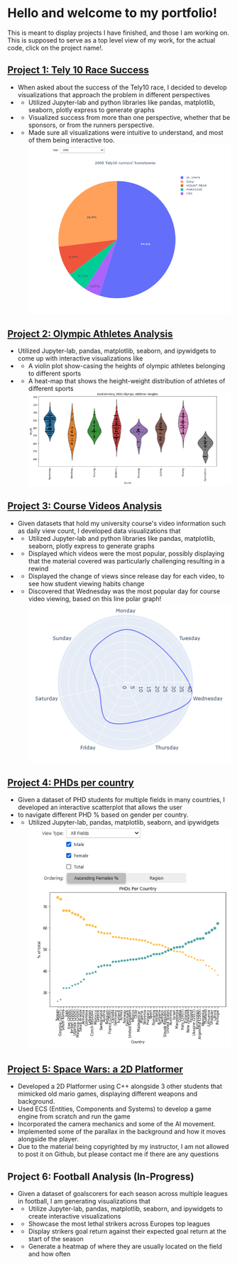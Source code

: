 # Hello and welcome to my portfolio!
 This is meant to display projects I have finished, and those I am working on.
 This is supposed to serve as a top level view of my work, for the actual code, click on the project name!.

 ## [Project 1: Tely 10 Race Success](https://github.com/OmarTAbdelgawad/Tely10-Race-Visualization)
* When asked about the success of the Tely10 race, I decided to develop visualizations that approach the problem in different perspectives
* - Utilized Jupyter-lab and python libraries like pandas, matplotlib, seaborn, plotly express to generate graphs
* - Visualized success from more than one perspective, whether that be sponsors, or from the runners perspective. 
* - Made sure all visualizations were intuitive to understand, and most of them being interactive too.
 ![](https://github.com/OmarTAbdelgawad/Omar-Portfolio/blob/main/tely10pie.PNG)

## [Project 2: Olympic Athletes Analysis](https://github.com/OmarTAbdelgawad/Olympic-Athletes-Analysis)
* Utilized Jupyter-lab, pandas, matplotlib, seaborn, and ipywidgets to come up with interactive visualizations like
* - A violin plot show-casing the heights of olympic athletes belonging to different sports
* - A heat-map that shows the height-weight distribution of athletes of different sports
 ![](https://github.com/OmarTAbdelgawad/Omar-Portfolio/blob/main/athletesViolin.PNG)

## [Project 3: Course Videos Analysis](https://github.com/OmarTAbdelgawad/Course-Video-Analysis)
* Given datasets that hold my university course's video information such as daily view count, I developed data visualizations that
* - Utilized Jupyter-lab and python libraries like pandas, matplotlib, seaborn, plotly express to generate graphs
* - Displayed which videos were the most popular, possibly displaying that the material covered was particularly challenging resulting in a rewind
* - Displayed the change of views since release day for each video, to see how student viewing habits change
* - Discovered that Wednesday was the most popular day for course video viewing, based on this line polar graph!
 ![](https://github.com/OmarTAbdelgawad/Omar-Portfolio/blob/main/courseLinepolar.PNG)

## [Project 4: PHDs per country](https://github.com/OmarTAbdelgawad/PHDs-per-country)
* Given a dataset of PHD students for multiple fields in many countries, I developed an interactive scatterplot that allows the user 
* to navigate different PHD % based on gender per country. 
* - Utilized Jupyter-lab, pandas, matplotlib, seaborn, and ipywidgets 
 ![](https://github.com/OmarTAbdelgawad/Omar-Portfolio/blob/main/phdsScatter.PNG)
 
 ## [Project 5: Space Wars: a 2D Platformer](https://www.youtube.com/watch?v=pWGNdxVWRDs)
 * Developed a 2D Platformer using C++ alongside 3 other students that mimicked old mario games, displaying different weapons and background.
 * Used ECS (Entities, Components and Systems) to develop a game engine from scratch and run the game 
 * Incorporated the camera mechanics and some of the AI movement.
 * Implemented some of the parallax in the background and how it moves alongside the player.
 * Due to the material being copyrighted by my instructor, I am not allowed to post it on Github, but please contact me if there are any questions

## Project 6: Football Analysis (In-Progress)
* Given a dataset of goalscorers for each season across multiple leagues in football, I am generating visualizations that
* - Utilize Jupyter-lab, pandas, matplotlib, seaborn, and ipywidgets to create interactive visualizations
* - Showcase the most lethal strikers across Europes top leagues
* - Display strikers goal return against their expected goal return at the start of the season
* - Generate a heatmap of where they are usually located on the field and how often
